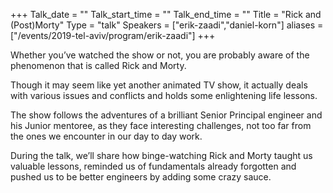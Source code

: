 +++
Talk_date = ""
Talk_start_time = ""
Talk_end_time = ""
Title = "Rick and (Post)Morty"
Type = "talk"
Speakers = ["erik-zaadi","daniel-korn"]
aliases = ["/events/2019-tel-aviv/program/erik-zaadi"]
+++

Whether you’ve watched the show or not, you are probably aware of the phenomenon that is called Rick and Morty.

Though it may seem like yet another animated TV show, it actually deals with various issues and conflicts and holds some enlightening life lessons.

The show follows the adventures of a brilliant Senior Principal engineer and his Junior mentoree, as they face interesting challenges, not too far from the ones we encounter in our day to day work.

During the talk, we’ll share how binge-watching Rick and Morty taught us valuable lessons, reminded us of fundamentals already forgotten and pushed us to be better engineers by adding some crazy sauce.
